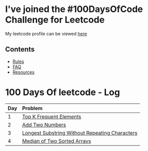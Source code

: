 # I've joined the #100DaysOfCode Challenge for Leetcode

My leetcode profile can be viewed [here](https://leetcode.com/arshad115/)

## Contents

* [Rules](rules.md)
* [FAQ](FAQ.md)
* [Resources](resources.md)

# 100 Days Of leetcode - Log

| Day  | Problem            |
| ---- | :------------------|
| 1    | [Top K Frequent Elements](./codes/2020-07-17-top-k-frequent-elements.py) |
| 2    | [Add Two Numbers](./codes/2020-07-18-add-two-numbers.py) |
| 3    | [Longest Substring Without Repeating Characters](./codes/2020-07-19-longest-substring-without-repeating-characters.py) |
| 4    | [Median of Two Sorted Arrays](./codes/2020-07-20-median-of-two-sorted-arrays.py) |